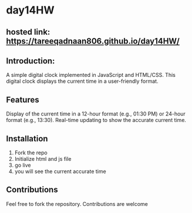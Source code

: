 # day14HW

## hosted link: https://tareeqadnaan806.github.io/day14HW/

## Introduction:
A simple digital clock implemented in JavaScript and HTML/CSS. This digital clock displays the current time in a user-friendly format.

## Features
Display of the current time in a 12-hour format (e.g., 01:30 PM) or 24-hour format (e.g., 13:30).
Real-time updating to show the accurate current time.

## Installation
1. Fork the repo
2. Initialize html and js file
3. go live
4. you will see the current accurate time

## Contributions
Feel free to fork the repository. Contributions are welcome
